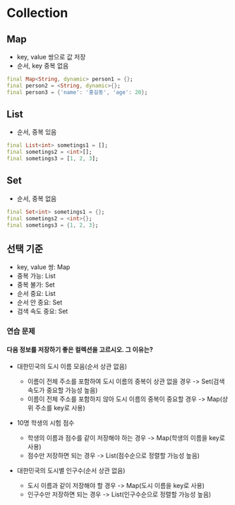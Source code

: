# Collection
## Map
- key, value 쌍으로 값 저장
- 순서, key 중복 없음
```dart
final Map<String, dynamic> person1 = {};
final person2 = <String, dynamic>{};
final person3 = {'name': '홍길동', 'age': 20};
```

## List
- 순서, 중복 있음
```dart
final List<int> sometings1 = [];
final sometings2 = <int>[];
final sometings3 = [1, 2, 3];
```

## Set
- 순서, 중복 없음
```dart
final Set<int> sometings1 = {};
final sometings2 = <int>{};
final sometings3 = {1, 2, 3};
```

## 선택 기준
- key, value 쌍: Map
- 중복 가능: List
- 중복 불가: Set
- 순서 중요: List
- 순서 안 중요: Set
- 검색 속도 중요: Set

### 연습 문제
#### 다음 정보를 저장하기 좋은 컬렉션을 고르시오. 그 이유는?
- 대한민국의 도시 이름 모음(순서 상관 없음)
	- 이름이 전체 주소를 포함하여 도시 이름의 중복이 상관 없을 경우 -> Set(검색 속도가 중요할 가능성 높음)
	- 이름이 전체 주소를 포함하지 않아 도시 이름의 중복이 중요할 경우 -> Map(상위 주소를 key로 사용)

- 10명 학생의 시험 점수
	- 학생의 이름과 점수를 같이 저장해야 하는 경우 -> Map(학생의 이름을 key로 사용)
	- 점수만 저장하면 되는 경우 -> List(점수순으로 정렬할 가능성 높음)

- 대한민국의 도시별 인구수(순서 상관 없음)
	- 도시 이름과 같이 저장해야 할 경우 -> Map(도시 이름을 key로 사용)
	- 인구수만 저장하면 되는 경우 -> List(인구수순으로 정렬할 가능성 높음)